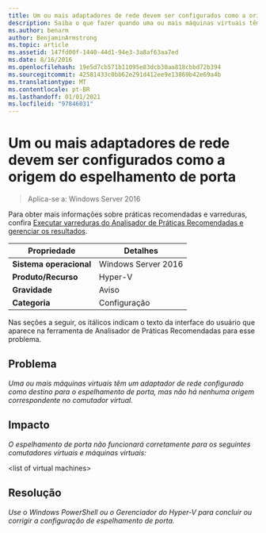 ```yaml
---
title: Um ou mais adaptadores de rede devem ser configurados como a origem do espelhamento de porta
description: Saiba o que fazer quando uma ou mais máquinas virtuais têm um adaptador de rede configurado como um destino para espelhamento de porta, mas não há nenhuma origem correspondente no comutador virtual.
ms.author: benarm
author: BenjaminArmstrong
ms.topic: article
ms.assetid: 147fd00f-1440-44d1-94e3-3a8af63aa7ed
ms.date: 8/16/2016
ms.openlocfilehash: 19e5d7cb571b11095e83dcb30aa818cbbd72b394
ms.sourcegitcommit: 42581433c0bb62e291d412ee9e13869b42e69a4b
ms.translationtype: MT
ms.contentlocale: pt-BR
ms.lasthandoff: 01/01/2021
ms.locfileid: "97846031"
---
```

# <a name="one-or-more-network-adapters-should-be-configured-as-the-source-for-port-mirroring"></a>Um ou mais adaptadores de rede devem ser configurados como a origem do espelhamento de porta

>Aplica-se a: Windows Server 2016

Para obter mais informações sobre práticas recomendadas e varreduras, confira [Executar varreduras do Analisador de Práticas Recomendadas e gerenciar os resultados](https://go.microsoft.com/fwlink/p/?LinkID=223177).

|Propriedade|Detalhes|
|-|-|
|**Sistema operacional**|Windows Server 2016|
|**Produto/Recurso**|Hyper-V|
|**Gravidade**|Aviso|
|**Categoria**|Configuração|

Nas seções a seguir, os itálicos indicam o texto da interface do usuário que aparece na ferramenta de Analisador de Práticas Recomendadas para esse problema.

## <a name="issue"></a>**Problema**
*Uma ou mais máquinas virtuais têm um adaptador de rede configurado como destino para o espelhamento de porta, mas não há nenhuma origem correspondente no comutador virtual.*

## <a name="impact"></a>**Impacto**
*O espelhamento de porta não funcionará corretamente para os seguintes comutadores virtuais e máquinas virtuais:*

\<list of virtual machines>

## <a name="resolution"></a>**Resolução**
*Use o Windows PowerShell ou o Gerenciador do Hyper-V para concluir ou corrigir a configuração de espelhamento de porta.*



